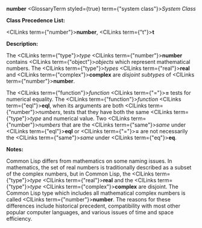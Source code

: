 **number** <GlossaryTerm styled={true} term={"system class"}><i>System Class</i></GlossaryTerm> 



**Class Precedence List:** 



<ClLinks  term={"number"}><b>number</b></ClLinks>, <ClLinks  term={"t"}><b>t</b></ClLinks> 



**Description:** 



The <ClLinks  term={"type"}><i>type</i></ClLinks> <ClLinks  term={"number"}><b>number</b></ClLinks> contains <ClLinks  term={"object"}><i>objects</i></ClLinks> which represent mathematical numbers. The <ClLinks  term={"type"}><i>types</i></ClLinks> <ClLinks  term={"real"}><b>real</b></ClLinks> and <ClLinks  term={"complex"}><b>complex</b></ClLinks> are *disjoint subtypes* of <ClLinks  term={"number"}><b>number</b></ClLinks>. 



The <ClLinks  term={"function"}><i>function</i></ClLinks> <ClLinks  term={"="}><b>=</b></ClLinks> tests for numerical equality. The <ClLinks  term={"function"}><i>function</i></ClLinks> <ClLinks  term={"eql"}><b>eql</b></ClLinks>, when its arguments are both <ClLinks  term={"number"}><i>numbers</i></ClLinks>, tests that they have both the same <ClLinks  term={"type"}><i>type</i></ClLinks> and numerical value. Two <ClLinks  term={"number"}><i>numbers</i></ClLinks> that are the <ClLinks  term={"same"}><i>same</i></ClLinks> under <ClLinks  term={"eql"}><b>eql</b></ClLinks> or <ClLinks  term={"="}><b>=</b></ClLinks> are not necessarily the <ClLinks  term={"same"}><i>same</i></ClLinks> under <ClLinks  term={"eq"}><b>eq</b></ClLinks>. 



**Notes:** 



Common Lisp differs from mathematics on some naming issues. In mathematics, the set of real numbers is traditionally described as a subset of the complex numbers, but in Common Lisp, the <ClLinks  term={"type"}><i>type</i></ClLinks> <ClLinks  term={"real"}><b>real</b></ClLinks> and the <ClLinks  term={"type"}><i>type</i></ClLinks> <ClLinks  term={"complex"}><b>complex</b></ClLinks> are disjoint. The Common Lisp type which includes all mathematical complex numbers is called <ClLinks  term={"number"}><b>number</b></ClLinks>. The reasons for these differences include historical precedent, compatibility with most other popular computer languages, and various issues of time and space efficiency. 



